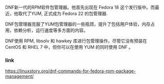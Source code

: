 DNF新一代的RPM软件包管理器。他首先出现在 Fedora 18 这个发行版中。而最近，他取代了YUM, 正式成为 Fedora 22 的包管理器.

DNF包管理器克服了YUM包管理器的一些瓶颈，提升了包括用户体验，内存占用，依赖分析，运行速度等多方面的内容。

DNF使用 RPM, libsolv 和 hawkey 库进行包管理操作。尽管它没有预装在 CentOS 和 RHEL 7 中，但你可以在使用 YUM 的同时使用 DNF 。


### link
https://linuxstory.org/dnf-commands-for-fedora-rpm-package-management/
